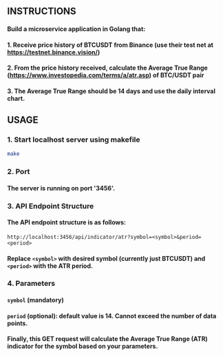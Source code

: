## INSTRUCTIONS

#### Build a microservice application in Golang that:
#### 1. Receive price history of BTCUSDT from Binance (use their test net at https://testnet.binance.vision/)
#### 2. From the price history received, calculate the Average True Range (https://www.investopedia.com/terms/a/atr.asp) of BTC/USDT pair
#### 3. The Average True Range should be 14 days and use the daily interval chart.

## USAGE
### 1. Start localhost server using makefile

```bash
make
```

### 2. Port
#### The server is running on port '3456'.

### 3. API Endpoint Structure
#### The API endpoint structure is as follows:
```
http://localhost:3456/api/indicator/atr?symbol=<symbol>&period=<period>
```
#### Replace `<symbol>` with desired symbol (currently just BTCUSDT) and `<period>` with the ATR period.

### 4. Parameters
#### `symbol` (mandatory)
#### `period` (optional): default value is 14. Cannot exceed the number of data points.
#### Finally, this GET request will calculate the Average True Range (ATR) indicator for the symbol based on your parameters.
